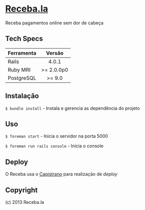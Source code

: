 # [Receba.la](http://www.receba.la)

Receba pagamentos online sem dor de cabeça

## Tech Specs

| Ferramenta                           | Versão           |
| ------------------------------------ |:----------------:|
| Rails                                | 4.0.1            |
| Ruby MRI                             | >= 2.0.0p0       |
| PostgreSQL                           | >= 9.0           |

## Instalação

`$ bundle install` - Instala e gerencia as dependência do projeto

## Uso

`$ foreman start` - Inicia o servidor na porta 5000

`$ foreman run rails console` - Inicia o console

## Deploy

O Receba usa o [Capistrano](http://www.capistranorb.com) para realização de _deploy_


## Copyright

(c) 2013 Receba.la